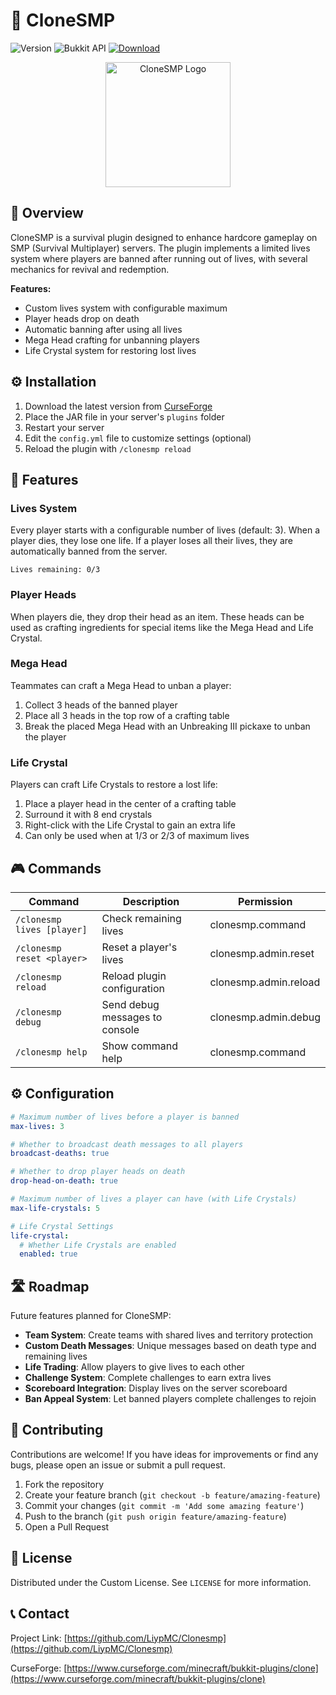 # 🔮 CloneSMP

![Version](https://img.shields.io/badge/version-1.1.0-brightgreen)
![Bukkit API](https://img.shields.io/badge/bukkit--api-1.19-blue)
[![Download](https://img.shields.io/badge/download-CurseForge-orange)](https://www.curseforge.com/minecraft/bukkit-plugins/clone)

<p align="center">
  <img src="https://media.forgecdn.net/avatars/thumbnails/1232/746/64/64/638808261954412084.png" alt="CloneSMP Logo" width="200" height="200">
</p>

## 📝 Overview

CloneSMP is a survival plugin designed to enhance hardcore gameplay on SMP (Survival Multiplayer) servers. The plugin implements a limited lives system where players are banned after running out of lives, with several mechanics for revival and redemption.

**Features:**
- Custom lives system with configurable maximum
- Player heads drop on death
- Automatic banning after using all lives
- Mega Head crafting for unbanning players
- Life Crystal system for restoring lost lives

## ⚙️ Installation

1. Download the latest version from [CurseForge](https://www.curseforge.com/minecraft/bukkit-plugins/clone)
2. Place the JAR file in your server's `plugins` folder
3. Restart your server
4. Edit the `config.yml` file to customize settings (optional)
5. Reload the plugin with `/clonesmp reload`

## 🧩 Features

### Lives System

Every player starts with a configurable number of lives (default: 3). When a player dies, they lose one life. If a player loses all their lives, they are automatically banned from the server.

```
Lives remaining: 0/3
```

### Player Heads

When players die, they drop their head as an item. These heads can be used as crafting ingredients for special items like the Mega Head and Life Crystal.

### Mega Head

Teammates can craft a Mega Head to unban a player:

1. Collect 3 heads of the banned player
2. Place all 3 heads in the top row of a crafting table
3. Break the placed Mega Head with an Unbreaking III pickaxe to unban the player

### Life Crystal

Players can craft Life Crystals to restore a lost life:

1. Place a player head in the center of a crafting table
2. Surround it with 8 end crystals
3. Right-click with the Life Crystal to gain an extra life
4. Can only be used when at 1/3 or 2/3 of maximum lives

<!-- <p align="center">
  <img src="https://i.imgur.com/xK3D1gp.png" alt="Life Crystal Recipe" width="300">
</p> -->

## 🎮 Commands

| Command | Description | Permission |
|---------|-------------|------------|
| `/clonesmp lives [player]` | Check remaining lives | clonesmp.command |
| `/clonesmp reset <player>` | Reset a player's lives | clonesmp.admin.reset |
| `/clonesmp reload` | Reload plugin configuration | clonesmp.admin.reload |
| `/clonesmp debug` | Send debug messages to console | clonesmp.admin.debug |
| `/clonesmp help` | Show command help | clonesmp.command |

## ⚙️ Configuration

```yaml
# Maximum number of lives before a player is banned
max-lives: 3

# Whether to broadcast death messages to all players
broadcast-deaths: true

# Whether to drop player heads on death
drop-head-on-death: true

# Maximum number of lives a player can have (with Life Crystals)
max-life-crystals: 5

# Life Crystal Settings
life-crystal:
  # Whether Life Crystals are enabled
  enabled: true
```

## 🛣️ Roadmap

Future features planned for CloneSMP:

- **Team System**: Create teams with shared lives and territory protection
- **Custom Death Messages**: Unique messages based on death type and remaining lives
- **Life Trading**: Allow players to give lives to each other
- **Challenge System**: Complete challenges to earn extra lives
- **Scoreboard Integration**: Display lives on the server scoreboard
- **Ban Appeal System**: Let banned players complete challenges to rejoin

## 🤝 Contributing

Contributions are welcome! If you have ideas for improvements or find any bugs, please open an issue or submit a pull request.

1. Fork the repository
2. Create your feature branch (`git checkout -b feature/amazing-feature`)
3. Commit your changes (`git commit -m 'Add some amazing feature'`)
4. Push to the branch (`git push origin feature/amazing-feature`)
5. Open a Pull Request

## 📜 License

Distributed under the Custom License. See `LICENSE` for more information.

## 📞 Contact

Project Link: [https://github.com/LiypMC/Clonesmp](https://github.com/LiypMC/Clonesmp)

CurseForge: [https://www.curseforge.com/minecraft/bukkit-plugins/clone](https://www.curseforge.com/minecraft/bukkit-plugins/clone)